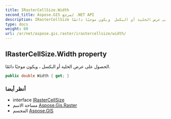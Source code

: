 ```yaml
---
title: IRasterCellSize.Width
second_title: Aspose.GIS لمرجع .NET API
description: IRasterCellSize ملكية. الحصول على عرض الخلية أو البكسل  ويكون موجبًا دائمًا.
type: docs
weight: 60
url: /ar/net/aspose.gis.raster/irastercellsize/width/
---
```

## IRasterCellSize.Width property

الحصول على عرض الخلية أو البكسل ، ويكون موجبًا دائمًا.

```csharp
public double Width { get; }
```

### أنظر أيضا

* interface [IRasterCellSize](../)
* مساحة الاسم [Aspose.Gis.Raster](../../irastercellsize/)
* المجسم [Aspose.GIS](../../../)


